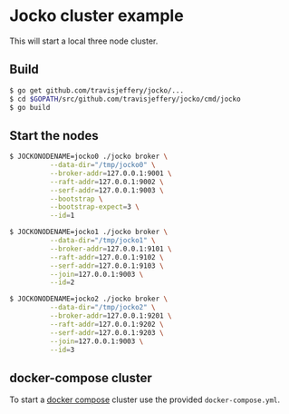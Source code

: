 # Jocko cluster example

This will start a local three node cluster.

## Build

```bash
$ go get github.com/travisjeffery/jocko/...
$ cd $GOPATH/src/github.com/travisjeffery/jocko/cmd/jocko
$ go build
```

## Start the nodes

```bash
$ JOCKONODENAME=jocko0 ./jocko broker \
          --data-dir="/tmp/jocko0" \
          --broker-addr=127.0.0.1:9001 \
          --raft-addr=127.0.0.1:9002 \
          --serf-addr=127.0.0.1:9003 \
          --bootstrap \
          --bootstrap-expect=3 \
          --id=1

$ JOCKONODENAME=jocko1 ./jocko broker \
          --data-dir="/tmp/jocko1" \
          --broker-addr=127.0.0.1:9101 \
          --raft-addr=127.0.0.1:9102 \
          --serf-addr=127.0.0.1:9103 \
          --join=127.0.0.1:9003 \
          --id=2

$ JOCKONODENAME=jocko2 ./jocko broker \
          --data-dir="/tmp/jocko2" \
          --broker-addr=127.0.0.1:9201 \
          --raft-addr=127.0.0.1:9202 \
          --serf-addr=127.0.0.1:9203 \
          --join=127.0.0.1:9003 \
          --id=3
```

## docker-compose cluster

To start a [docker compose](https://docs.docker.com/compose/) cluster use the provided `docker-compose.yml`.
